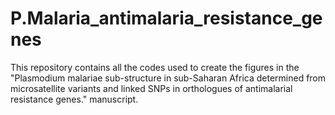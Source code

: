 # P.Malaria_antimalaria_resistance_genes
This repository contains all the codes used to create the figures in the "Plasmodium malariae sub-structure in sub-Saharan Africa determined from microsatellite variants and linked SNPs in orthologues of antimalarial resistance genes." manuscript. 
